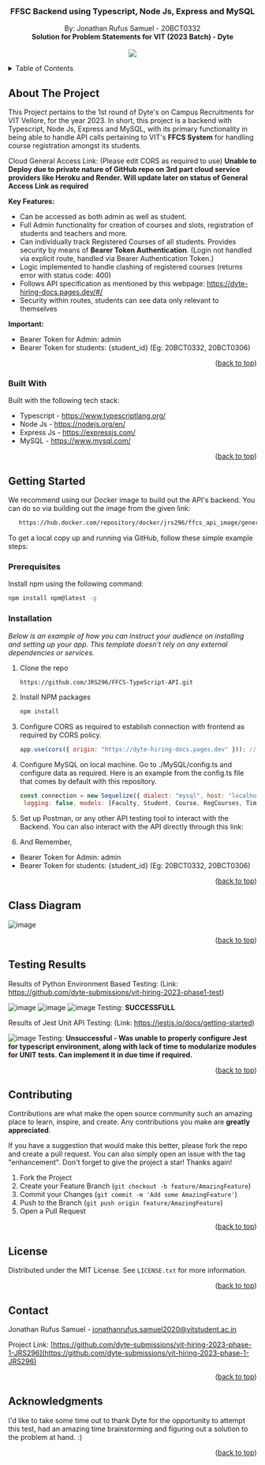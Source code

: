 <!-- Improved compatibility of back to top link: See: https://github.com/othneildrew/Best-README-Template/pull/73 -->
<a name="readme-top"></a>
<!--
*** Thanks for checking out the Best-README-Template. If you have a suggestion
*** that would make this better, please fork the repo and create a pull request
*** or simply open an issue with the tag "enhancement".
*** Don't forget to give the project a star!
*** Thanks again! Now go create something AMAZING! :D
-->



<!-- PROJECT SHIELDS -->
<!--
*** I'm using markdown "reference style" links for readability.
*** Reference links are enclosed in brackets [ ] instead of parentheses ( ).
*** See the bottom of this document for the declaration of the reference variables
*** for contributors-url, forks-url, etc. This is an optional, concise syntax you may use.
*** https://www.markdownguide.org/basic-syntax/#reference-style-links
-->
<!-- PROJECT LOGO -->
<br />
<div align="center">
  <h3 align="center">FFSC Backend using Typescript, Node Js, Express and MySQL</h3>

  <p align="center">
    By: Jonathan Rufus Samuel - 20BCT0332
    <br />
    <strong>Solution for Problem Statements for VIT (2023 Batch) - Dyte</strong>
    <br />
    <br />
    <img src="https://img.shields.io/docker/v/jrs296/ffcs_api_image/latest?logo=docker">
  </p>
</div>



<!-- TABLE OF CONTENTS -->
<details>
  <summary>Table of Contents</summary>
  <ol>
    <li>
      <a href="#about-the-project">About The Project</a>
      <ul>
        <li><a href="#built-with">Built With</a></li>
      </ul>
    </li>
    <li>
      <a href="#getting-started">Getting Started</a>
      <ul>
        <li><a href="#prerequisites">Prerequisites</a></li>
        <li><a href="#installation">Installation</a></li>
      </ul>
    </li>
    <li><a href="#class-diagram">Class Diagram</a></li>
    <li><a href="#testing-results">Testing Results</a></li>
    <li><a href="#contributing">Contributing</a></li>
    <li><a href="#license">License</a></li>
    <li><a href="#contact">Contact</a></li>
    <li><a href="#acknowledgments">Acknowledgments</a></li>
  </ol>
</details>



<!-- ABOUT THE PROJECT -->
## About The Project

This Project pertains to the 1st round of Dyte's on Campus Recruitments for VIT Vellore, for the year 2023. In short, this project is a backend with Typescript, Node Js, Express and MySQL, with its primary functionality in being able to handle API calls pertaining to VIT's <b>FFCS System</b> for handling course registration amongst its students.

Cloud General Access Link: (Please edit CORS as required to use) <b>Unable to Deploy due to private nature of GitHub repo on 3rd part cloud service providers like Heroku and Render. Will update later on status of General Access Link as required</b>

<b>Key Features:</b>
* Can be accessed as both admin as well as student.
* Full Admin functionality for creation of courses and slots, registration of students and teachers and more.
* Can individually track Registered Courses of all students. Provides security by means of <b>Bearer Token Authentication</b>. (Login not handled via explicit route, handled via Bearer Authentication Token.)
* Logic implemented to handle clashing of registered courses (returns error with status code: 400)
* Follows API specification as mentioned by this webpage: <a>https://dyte-hiring-docs.pages.dev/#/</a>
* Security within routes, students can see data only relevant to themselves

<b>Important:</b>
* Bearer Token for Admin: admin
* Bearer Token for students: {student_id} (Eg: 20BCT0332, 20BCT0306)


<p align="right">(<a href="#readme-top">back to top</a>)</p>



### Built With

Built with the following tech stack:

* Typescript - https://www.typescriptlang.org/
* Node Js - https://nodejs.org/en/
* Express Js - https://expressjs.com/
* MySQL - https://www.mysql.com/

<p align="right">(<a href="#readme-top">back to top</a>)</p>



<!-- GETTING STARTED -->
## Getting Started

We recommend using our Docker image to build out the API's backend. You can do so via building out the image from the given link:
```sh
   https://hub.docker.com/repository/docker/jrs296/ffcs_api_image/general
   ```

To get a local copy up and running via GitHub, follow these simple example steps:

### Prerequisites

Install npm using the following command:

  ```sh
  npm install npm@latest -g
  ```

### Installation

_Below is an example of how you can instruct your audience on installing and setting up your app. This template doesn't rely on any external dependencies or services._

1. Clone the repo
   ```sh
   https://github.com/JRS296/FFCS-TypeScript-API.git
   ```
2. Install NPM packages
   ```sh
   npm install
   ```
3. Configure CORS as required to establish connection with frontend as required by CORS policy.
   ```js
   app.use(cors({ origin: "https://dyte-hiring-docs.pages.dev" })); //Cors origin ID
   ```
4. Configure MySQL on local machine. Go to ./MySQL/config.ts and configure data as required. 
Here is an example from the config.ts file that comes by default with this repository.
   ```js
   const connection = new Sequelize({ dialect: "mysql", host: "localhost", username: "root", password: "123456", database: "ffcs", port: 3307,
    logging: false, models: [Faculty, Student, Course, RegCourses, Timings, StudentTimetable], });
   ```

5. Set up Postman, or any other API testing tool to interact with the Backend. You can also interact with the API directly through this link: 

6. And Remember,
* Bearer Token for Admin: admin
* Bearer Token for students: {student_id} (Eg: 20BCT0332, 20BCT0306)


<p align="right">(<a href="#readme-top">back to top</a>)</p>



<!-- ER Diagram -->
## Class Diagram

![image](https://user-images.githubusercontent.com/70965472/222976404-5775b5a2-08ea-4ccc-9b21-f792d034a2b6.png)

<p align="right">(<a href="#readme-top">back to top</a>)</p>

<!-- Testing Results -->
## Testing Results

Results of Python Environment Based Testing: (Link: https://github.com/dyte-submissions/vit-hiring-2023-phase1-test)

![image](https://user-images.githubusercontent.com/70965472/222976933-bb4eef45-bef3-4ee1-8df2-069144128acf.png)
![image](https://user-images.githubusercontent.com/70965472/222976965-2bef5c08-1937-478d-9829-f0fa67c4fc80.png)
![image](https://user-images.githubusercontent.com/70965472/222976975-fb475aae-3ab6-45e4-bf98-4d86e0dcbeb5.png)
Testing: <b>SUCCESSFULL</b>

Results of Jest Unit API Testing: (Link: https://jestjs.io/docs/getting-started)

![image](https://user-images.githubusercontent.com/70965472/222977794-83376ecb-f115-4f63-9419-17fc7b8c03b0.png)
Testing: <b>Unsuccessful - Was unable to properly configure Jest for typescript environment, along with lack of time to modularize modules for UNIT tests. Can implement it in due time if required.</b>

<p align="right">(<a href="#readme-top">back to top</a>)</p>


<!-- CONTRIBUTING -->
## Contributing

Contributions are what make the open source community such an amazing place to learn, inspire, and create. Any contributions you make are **greatly appreciated**.

If you have a suggestion that would make this better, please fork the repo and create a pull request. You can also simply open an issue with the tag "enhancement".
Don't forget to give the project a star! Thanks again!

1. Fork the Project
2. Create your Feature Branch (`git checkout -b feature/AmazingFeature`)
3. Commit your Changes (`git commit -m 'Add some AmazingFeature'`)
4. Push to the Branch (`git push origin feature/AmazingFeature`)
5. Open a Pull Request

<p align="right">(<a href="#readme-top">back to top</a>)</p>



<!-- LICENSE -->
## License

Distributed under the MIT License. See `LICENSE.txt` for more information.

<p align="right">(<a href="#readme-top">back to top</a>)</p>



<!-- CONTACT -->
## Contact

Jonathan Rufus Samuel - jonathanrufus.samuel2020@vitstudent.ac.in

Project Link: [https://github.com/dyte-submissions/vit-hiring-2023-phase-1-JRS296](https://github.com/dyte-submissions/vit-hiring-2023-phase-1-JRS296)

<p align="right">(<a href="#readme-top">back to top</a>)</p>



<!-- ACKNOWLEDGMENTS -->
## Acknowledgments

I'd like to take some time out to thank Dyte for the opportunity to attempt this test, had an amazing time brainstorming and figuring out a solution to the problem at hand. :)


<p align="right">(<a href="#readme-top">back to top</a>)</p>



<!-- MARKDOWN LINKS & IMAGES -->
<!-- https://www.markdownguide.org/basic-syntax/#reference-style-links -->
[contributors-shield]: https://img.shields.io/github/contributors/othneildrew/Best-README-Template.svg?style=for-the-badge
[contributors-url]: https://github.com/othneildrew/Best-README-Template/graphs/contributors
[forks-shield]: https://img.shields.io/github/forks/othneildrew/Best-README-Template.svg?style=for-the-badge
[forks-url]: https://github.com/othneildrew/Best-README-Template/network/members
[stars-shield]: https://img.shields.io/github/stars/othneildrew/Best-README-Template.svg?style=for-the-badge
[stars-url]: https://github.com/othneildrew/Best-README-Template/stargazers
[issues-shield]: https://img.shields.io/github/issues/othneildrew/Best-README-Template.svg?style=for-the-badge
[issues-url]: https://github.com/othneildrew/Best-README-Template/issues
[license-shield]: https://img.shields.io/github/license/othneildrew/Best-README-Template.svg?style=for-the-badge
[license-url]: https://github.com/othneildrew/Best-README-Template/blob/master/LICENSE.txt
[linkedin-shield]: https://img.shields.io/badge/-LinkedIn-black.svg?style=for-the-badge&logo=linkedin&colorB=555
[linkedin-url]: https://linkedin.com/in/othneildrew
[product-screenshot]: images/screenshot.png
[Next.js]: https://img.shields.io/badge/next.js-000000?style=for-the-badge&logo=nextdotjs&logoColor=white
[Next-url]: https://nextjs.org/
[React.js]: https://img.shields.io/badge/React-20232A?style=for-the-badge&logo=react&logoColor=61DAFB
[React-url]: https://reactjs.org/
[Vue.js]: https://img.shields.io/badge/Vue.js-35495E?style=for-the-badge&logo=vuedotjs&logoColor=4FC08D
[Vue-url]: https://vuejs.org/
[Angular.io]: https://img.shields.io/badge/Angular-DD0031?style=for-the-badge&logo=angular&logoColor=white
[Angular-url]: https://angular.io/
[Svelte.dev]: https://img.shields.io/badge/Svelte-4A4A55?style=for-the-badge&logo=svelte&logoColor=FF3E00
[Svelte-url]: https://svelte.dev/
[Laravel.com]: https://img.shields.io/badge/Laravel-FF2D20?style=for-the-badge&logo=laravel&logoColor=white
[Laravel-url]: https://laravel.com
[Bootstrap.com]: https://img.shields.io/badge/Bootstrap-563D7C?style=for-the-badge&logo=bootstrap&logoColor=white
[Bootstrap-url]: https://getbootstrap.com
[JQuery.com]: https://img.shields.io/badge/jQuery-0769AD?style=for-the-badge&logo=jquery&logoColor=white
[JQuery-url]: https://jquery.com 
